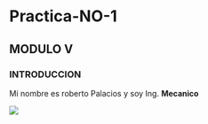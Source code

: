 # Practica-NO-1
## MODULO V
### INTRODUCCION 
Mi nombre es roberto Palacios y soy Ing. **Mecanico**

![](https://github.com/RobertoPalacios17/Practica-1.git)
